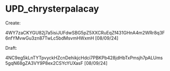 # UPD_chrysterpalacay

Create:

4WY7zaCKYGU82j7a5isiJUFdwSBG5pZ5XXCRuEqZf431GHnA4m2WRr8q3F6nfYMvwGu3zn87TwLc5bdMsvmHWxmH [08/09/24]

Draft:

4NC9eg5kLnTYTpvyckHZcnDehikjcHdci7PBKPb428jdHbTxPmsjh7pALUms5gqN68gZA3VY9P8ex2CSYcYUXasF [08/09/24]
